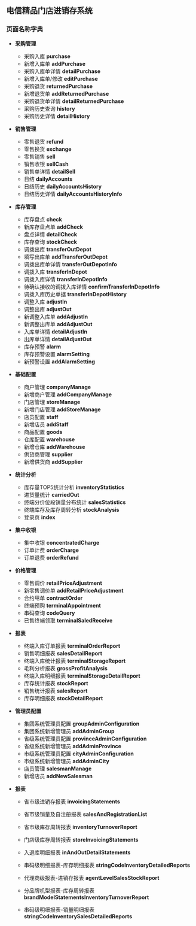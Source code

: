 ## 电信精品门店进销存系统

### 页面名称字典

* **采购管理**
    * 采购入库 **purchase**
    * 新增入库单 **addPurchase**
    * 采购入库单详情 **detailPurchase**
    * 新增入库单/修改 **editPurchase**
    * 采购退货 **returnedPurchase**
    * 新增退货单 **addReturnedPurchase**
    * 采购退货单详情 **detailReturnedPurchase**
    * 采购历史查询 **history**
    * 采购历史详情 **detailHistory**

* **销售管理**
    * 零售退货 **refund**
    * 零售换货 **exchange**
    * 零售销售 **sell**
    * 销售收银 **sellCash**
    * 销售单详情 **detailSell**
    * 日结 **dailyAccounts**
    * 日结历史 **dailyAccountsHistory**
    * 日结历史详情 **dailyAccountsHistoryInfo**

* **库存管理**
	* 库存盘点 **check**
	* 新库存盘点单 **addCheck**
	* 盘点详情 **detailCheck**
	* 库存查询 **stockCheck**
	* 调拨出库 **transferOutDepot**
	* 填写出库单 **addTransferOutDepot**
	* 调拨出库单详情 **transferOutDepotInfo**
	* 调拨入库 **transferInDepot**
	* 调拨入库详情 **transferInDepotInfo**
	* 待确认接收的调拨入库详情 **confirmTransferInDepotInfo**
	* 调拨入库历史单据 **transferInDepotHistory**
	* 调整入库 **adjustIn**
	* 调整出库 **adjustOut**
	* 新调整入库单 **addAdjustIn**
	* 新调整出库单 **addAdjustOut**
	* 入库单详情 **detailAdjustIn**
	* 出库单详情 **detailAdjustOut**
	* 库存预警 **alarm**
	* 库存预警设置 **alarmSetting**
	* 新预警设置 **addAlarmSetting**

* **基础配置**
    * 商户管理 **companyManage**
    * 新增商户管理 **addCompanyManage**
    * 门店管理 **storeManage**
    * 新增门店管理 **addStoreManage**
    * 店员配置 **staff**
    * 新增店员 **addStaff**
    * 商品配置 **goods**
    * 仓库配置 **warehouse**
    * 新增仓库 **addWarehouse**
    * 供货商管理 **supplier**
    * 新增供货商 **addSupplier**
    
* **统计分析**
    * 库存量TOP5统计分析 **inventoryStatistics**
    * 进货量统计 **carriedOut**
    * 终端分价位段销量分布统计 **salesStatistics**
    * 终端库存及库存周转分析 **stockAnalysis**
    * 登录页 **index**

* **集中收银**
    * 集中收银 **concentratedCharge**
    * 订单计费 **orderCharge**
    * 订单退费 **orderRefund**

* **价格管理**
    * 零售调价 **retailPriceAdjustment**
    * 新零售调价单 **addRetailPriceAdjustment**
    * 合约甩单 **contractOrder**
    * 终端预购 **terminalAppointment**
    * 串码查询 **codeQuery**
    * 已售终端领取 **terminalSaledReceive**

* **报表**
    * 终端入库订单报表 **terminalOrderReport**
    * 销售明细报表 **salesDetailReport**
    * 终端入库统计报表 **terminalStorageReport**
    * 毛利分析报表 **grossProfitAnalysis**
    * 终端入库明细报表 **terminalStorageDetailReport**
    * 库存统计报表 **stockReport**
    * 销售统计报表 **salesReport**
    * 库存明细报表 **stockDetailReport**
    
* **管理员配置**
    * 集团系统管理员配置 **groupAdminConfiguration**
    * 集团系统新增管理员 **addAdminGroup**
    * 省级系统管理员配置 **provinceAdminConfiguration**
    * 省级系统新增管理员 **addAdminProvince**
    * 市级系统管理员配置 **cityAdminConfiguration**
    * 市级系统新增管理员 **addAdminCity**
    * 店员管理 **salesmanManage**
    * 新增店员 **addNewSalesman**

* **报表**
    * 省市级进销存报表 **invoicingStatements**
    * 省市级销量及自注册报表 **salesAndRegistrationList**
    * 省市级库存周转报表 **inventoryTurnoverReport**
    * 门店级库存周转报表 **storeInvoicingStatements**
    * 入退库明细报表 **inAndOutDetailStatements**

    
    * 串码级明细报表-库存明细报表 **stringCodeInventoryDetailedReports**
    * 代理商级报表-进销存报表 **agentLevelSalesStockReport**
    * 分品牌机型报表-库存周转报表 **brandModelStatementsInventoryTurnoverReport**
    * 串码级明细报表-销量明细报表 **stringCodeInventorySalesDetailedReports**

